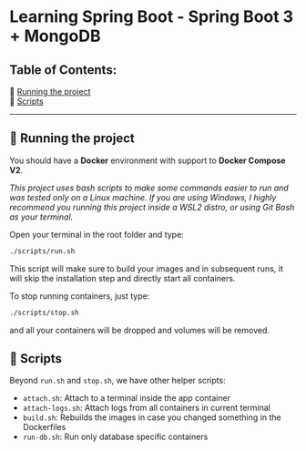 # Learning Spring Boot - Spring Boot 3 + MongoDB


## Table of Contents:

🏃 [Running the project](#-running-the-project)  
📄 [Scripts](#-scripts)


---


## 🏃 Running the project

You should have a **Docker** environment with support to **Docker Compose V2**.

_This project uses bash scripts to make some commands easier to run and was tested only on a Linux machine. If you are using Windows, I highly recommend you running this project inside a WSL2 distro, or using Git Bash as your terminal._

Open your terminal in the root folder and type:

```bash
./scripts/run.sh
```

This script will make sure to build your images and in subsequent runs, it will skip the installation step and directly start all containers.

To stop running containers, just type:

```bash
./scripts/stop.sh
```

and all your containers will be dropped and volumes will be removed.


## 📄 Scripts

Beyond `run.sh` and `stop.sh`, we have other helper scripts:

- `attach.sh`: Attach to a terminal inside the app container
- `attach-logs.sh`: Attach logs from all containers in current terminal
- `build.sh`: Rebuilds the images in case you changed something in the Dockerfiles
- `run-db.sh`: Run only database specific containers
